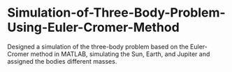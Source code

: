# Simulation-of-Three-Body-Problem-Using-Euler-Cromer-Method

Designed a simulation of the three-body problem based on the Euler-Cromer method in MATLAB, simulating the Sun, Earth, and Jupiter and assigned the bodies different masses.

